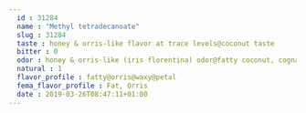 ```yaml
---
  id : 31284
  name : "Methyl tetradecanoate"
  slug : 31284
  taste : honey & orris-like flavor at trace levels@coconut taste
  bitter : 0
  odor : honey & orris-like (iris florentina) odor@fatty coconut, cognac odor
  natural : 1
  flavor_profile : fatty@orris@waxy@petal
  fema_flavor_profile : Fat, Orris
  date : 2019-03-26T08:47:11+01:00
---
```



